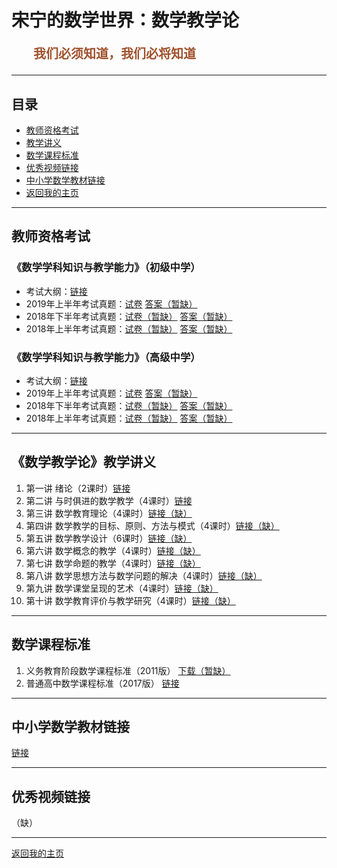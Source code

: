 # 宋宁的数学世界：数学教学论

<p style="color:sienna;font-family:KaiTi;margin-left:35px;font-weight:bold;font-size:20px";>
    我们必须知道，我们必将知道
</p>

---

## 目录

+ <a href="#zige">教师资格考试</a>
+ <a href="#lecture">教学讲义</a>
+ <a href="#biao">数学课程标准</a>
+ <a href="#video">优秀视频链接</a>
+ <a href="#book">中小学数学教材链接</a>
+ <a href="/index.html"> 返回我的主页 </a>

---

## <a name="zige"> 教师资格考试 </a>

### 《数学学科知识与教学能力》（初级中学）

+ 考试大纲：<a href="/html/lecture/mathTeacher/chuzhong/chuzhong-exam.html">链接</a>
+ 2019年上半年考试真题：<a href="/html/lecture/mathTeacher/chuzhong/2019-1-e.html">试卷</a> <a href="/html/lecture/mathTeacher/chuzhong/2019-1-a.html">答案（暂缺）</a>
+ 2018年下半年考试真题：<a href="/html/lecture/mathTeacher/chuzhong/2018-2-e.html">试卷（暂缺）</a> <a href="/html/lecture/mathTeacher/chuzhong/2018-2-a.html">答案（暂缺）</a>
+ 2018年上半年考试真题：<a href="/html/lecture/mathTeacher/chuzhong/2018-1-e.html">试卷（暂缺）</a> <a href="/html/lecture/mathTeacher/chuzhong/2018-1-a.html">答案（暂缺）</a>

### 《数学学科知识与教学能力》（高级中学）

+ 考试大纲：<a href="/html/lecture/mathTeacher/gaozhong/gaozhong-exam.html">链接</a>
+ 2019年上半年考试真题：<a href="/html/lecture/mathTeacher/gaozhong/2019-1-e.html">试卷</a> <a href="/html/lecture/mathTeacher/gaozhong/2019-1-a.html">答案（暂缺）</a>
+ 2018年下半年考试真题：<a href="/html/lecture/mathTeacher/gaozhong/2018-2-e.html">试卷（暂缺）</a> <a href="/html/lecture/mathTeacher/gaozhong/2018-2-a.html">答案（暂缺）</a>
+ 2018年上半年考试真题：<a href="/html/lecture/mathTeacher/gaozhong/2018-1-e.html">试卷（暂缺）</a> <a href="/html/lecture/mathTeacher/gaozhong/2018-1-a.html">答案（暂缺）</a>

---

## <a name="lecture"> 《数学教学论》教学讲义 </a>

1. 第一讲 绪论（2课时）<a href="/html/lecture/mathTeacher/jiangyi/01.html">链接</a>
2. 第二讲 与时俱进的数学教学（4课时）<a href="/html/lecture/mathTeacher/jiangyi/02.html">链接</a>
3. 第三讲 数学教育理论（4课时）<a href="/html/lecture/mathTeacher/jiangyi/03.html">链接（缺）</a>
4. 第四讲 数学教学的目标、原则、方法与模式（4课时）<a href="/html/lecture/mathTeacher/jiangyi/04.html">链接（缺）</a>
5. 第五讲 数学教学设计（6课时）<a href="/html/lecture/mathTeacher/jiangyi/05.html">链接（缺）</a>
6. 第六讲 数学概念的教学（4课时）<a href="/html/lecture/mathTeacher/jiangyi/06.html">链接（缺）</a>
7. 第七讲 数学命题的教学（4课时）<a href="/html/lecture/mathTeacher/jiangyi/07.html">链接（缺）</a>
8. 第八讲 数学思想方法与数学问题的解决（4课时）<a href="/html/lecture/mathTeacher/jiangyi/08.html">链接（缺）</a>
9. 第九讲 数学课堂呈现的艺术（4课时）<a href="/html/lecture/mathTeacher/jiangyi/09.html">链接（缺）</a>
10. 第十讲 数学教育评价与教学研究（4课时）<a href="/html/lecture/mathTeacher/jiangyi/10.html">链接（缺）</a>

---

## <a name="biao"> 数学课程标准 </a>

1. 义务教育阶段数学课程标准（2011版） <a href="/html/lecture/mathTeacher/chuzhong/kebiao-2011.pdf">下载（暂缺）</a>
2. 普通高中数学课程标准（2017版） <a href="/html/lecture/mathTeacher/gaozhong/kebiao-2017.pdf">链接</a>

---

## <a name="book"> 中小学数学教材链接 </a>

<a href="http://www.dzkbw.com/books/rjb/shuxue/">链接</a>


---

## <a name="video"> 优秀视频链接 </a>

（缺）

---

<a href="/index.html"> 返回我的主页 </a>
